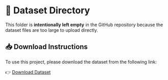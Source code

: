 # 📂 Dataset Directory

This folder is **intentionally left empty** in the GitHub repository because the dataset files are too large to upload directly.

## 📥 Download Instructions

To use this project, please download the dataset from the following link:

👉 [Download Dataset](https://drive.google.com/drive/folders/1r64TxElvdDtV6n-H8hk_daBAA5ExkKtu?usp=sharing)
